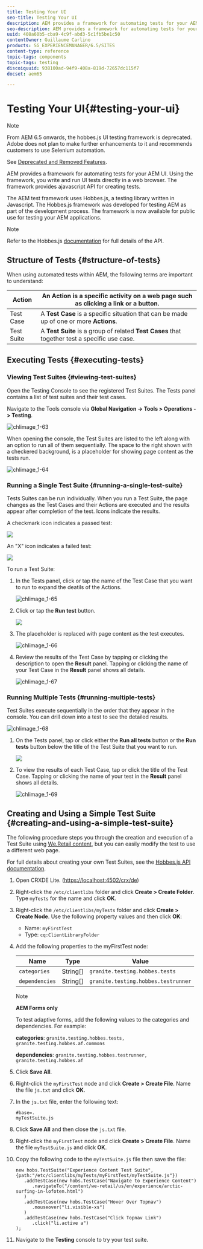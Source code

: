 ```yaml
---
title: Testing Your UI
seo-title: Testing Your UI
description: AEM provides a framework for automating tests for your AEM UI
seo-description: AEM provides a framework for automating tests for your AEM UI
uuid: 408a60b5-cba9-4c9f-abd3-5c1fb5be1c50
contentOwner: Guillaume Carlino
products: SG_EXPERIENCEMANAGER/6.5/SITES
content-type: reference
topic-tags: components
topic-tags: testing
discoiquuid: 938100ad-94f9-408a-819d-72657dc115f7
docset: aem65

---
```


# Testing Your UI{#testing-your-ui}

>[!NOTE]
>
>From AEM 6.5 onwards, the hobbes.js UI testing framework is deprecated. Adobe does not plan to make further enhancements to it and recommends customers to use Selenium automation.
>
>See [Deprecated and Removed Features](/help/release-notes/deprecated-removed-features.md).

AEM provides a framework for automating tests for your AEM UI. Using the framework, you write and run UI tests directly in a web browser. The framework provides ajavascript API for creating tests.

The AEM test framework uses Hobbes.js, a testing library written in Javascript. The Hobbes.js framework was developed for testing AEM as part of the development process. The framework is now available for public use for testing your AEM applications.

>[!NOTE]
>
>Refer to the Hobbes.js [documentation](https://helpx.adobe.com/experience-manager/6-5/sites/developing/using/reference-materials/test-api/index.html) for full details of the API.

## Structure of Tests {#structure-of-tests}

When using automated tests within AEM, the following terms are important to understand:

| Action |An **Action** is a specific activity on a web page such as clicking a link or a button. |
|---|---|
| Test Case |A **Test Case** is a specific situation that can be made up of one or more **Actions**. |
| Test Suite |A **Test Suite** is a group of related **Test Cases** that together test a specific use case. |

## Executing Tests {#executing-tests}

### Viewing Test Suites {#viewing-test-suites}

Open the Testing Console to see the registered Test Suites. The Tests panel contains a list of test suites and their test cases.

Navigate to the Tools console via **Global Navigation -&gt; Tools &gt; Operations -&gt; Testing**.

![chlimage_1-63](assets/chlimage_1-63.png)

When opening the console, the Test Suites are listed to the left along with an option to run all of them sequentially. The space to the right shown with a checkered background, is a placeholder for showing page content as the tests run.

![chlimage_1-64](assets/chlimage_1-64.png)

### Running a Single Test Suite {#running-a-single-test-suite}

Tests Suites can be run individually. When you run a Test Suite, the page changes as the Test Cases and their Actions are executed and the results appear after completion of the test. Icons indicate the results.

A checkmark icon indicates a passed test:

![](do-not-localize/chlimage_1-2.png)

An "X" icon indicates a failed test:

![](do-not-localize/chlimage_1-3.png)

To run a Test Suite:

1. In the Tests panel, click or tap the name of the Test Case that you want to run to expand the deatils of the Actions.

   ![chlimage_1-65](assets/chlimage_1-65.png)

1. Click or tap the **Run test** button.

   ![](do-not-localize/chlimage_1-4.png)

1. The placeholder is replaced with page content as the test executes.

   ![chlimage_1-66](assets/chlimage_1-66.png)

1. Review the results of the Test Case by tapping or clicking the description to open the **Result** panel. Tapping or clicking the name of your Test Case in the **Result** panel shows all details.

   ![chlimage_1-67](assets/chlimage_1-67.png)

### Running Multiple Tests {#running-multiple-tests}

Test Suites execute sequentially in the order that they appear in the console. You can drill down into a test to see the detailed results.

![chlimage_1-68](assets/chlimage_1-68.png)

1. On the Tests panel, tap or click either the **Run all tests** button or the **Run tests** button below the title of the Test Suite that you want to run.

   ![](do-not-localize/chlimage_1-5.png)

1. To view the results of each Test Case, tap or click the title of the Test Case. Tapping or clicking the name of your test in the **Result** panel shows all details.

   ![chlimage_1-69](assets/chlimage_1-69.png)

## Creating and Using a Simple Test Suite {#creating-and-using-a-simple-test-suite}

The following procedure steps you through the creation and execution of a Test Suite using [We.Retail content](/help/sites-developing/we-retail.md), but you can easily modify the test to use a different web page.

For full details about creating your own Test Suites, see the [Hobbes.js API documentation](https://helpx.adobe.com/experience-manager/6-5/sites/developing/using/reference-materials/test-api/index.html).

1. Open CRXDE Lite. ([https://localhost:4502/crx/de](https://localhost:4502/crx/de))
1. Right-click the `/etc/clientlibs` folder and click **Create > Create Folder**. Type `myTests` for the name and click **OK**.
1. Right-click the `/etc/clientlibs/myTests` folder and click **Create &gt; Create Node**. Use the following property values and then click **OK**:

    * Name: `myFirstTest`
    * Type: `cq:ClientLibraryFolder`

1. Add the following properties to the myFirstTest node:

   | Name |Type |Value |
   |---|---|---|
   | `categories` |String[] | `granite.testing.hobbes.tests` |
   | `dependencies` |String[] | `granite.testing.hobbes.testrunner` |

   >[!NOTE]
   >
   >**AEM Forms only**
   >
   >
   >To test adaptive forms, add the following values to the categories and dependencies. For example:
   >
   >
   >**categories**: `granite.testing.hobbes.tests, granite.testing.hobbes.af.commons`
   >
   >
   >**dependencies**: `granite.testing.hobbes.testrunner, granite.testing.hobbes.af`

1. Click **Save All**.
1. Right-click the `myFirstTest` node and click **Create > Create File**. Name the file `js.txt` and click **OK**.
1. In the `js.txt` file, enter the following text:

   ```
   #base=.
   myTestSuite.js
   ```

1. Click **Save All** and then close the `js.txt` file.
1. Right-click the `myFirstTest` node and click **Create > Create File**. Name the file `myTestSuite.js` and click **OK**.
1. Copy the following code to the `myTestSuite.js` file then save the file:

   ```
   new hobs.TestSuite("Experience Content Test Suite", {path:"/etc/clientlibs/myTests/myFirstTest/myTestSuite.js"})
      .addTestCase(new hobs.TestCase("Navigate to Experience Content")
         .navigateTo("/content/we-retail/us/en/experience/arctic-surfing-in-lofoten.html")
      )
      .addTestCase(new hobs.TestCase("Hover Over Topnav")
         .mouseover("li.visible-xs")
      )
      .addTestCase(new hobs.TestCase("Click Topnav Link")
         .click("li.active a")
   );
   ```

1. Navigate to the **Testing** console to try your test suite.

